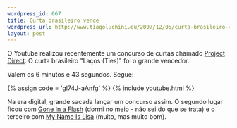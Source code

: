 ```yaml
--- 
wordpress_id: 667
title: Curta brasileiro vence
wordpress_url: http://www.tiagoluchini.eu/2007/12/05/curta-brasileiro-vence/
layout: post
---
```

O Youtube realizou recentemente um concurso de curtas chamado <a href="http://www.youtube.com/projectdirect" target="_blank">Project Direct</a>. O curta brasileiro "Laços (Ties)" foi o grande vencedor.

Valem os 6 minutos e 43 segundos. Segue:

{% assign code = 'gl74J-aAnfg' %}
{% include youtube.html %}

Na era digital, grande sacada lançar um concurso assim. O segundo lugar ficou com <a href="http://www.youtube.com/watch?v=iDMnP8uyM9c" target="_blank">Gone In a Flash</a> (dormi no meio - não sei do que se trata) e o terceiro com <a href="http://www.youtube.com/watch?v=ZiRHyzjb5SI" target="_blank">My Name Is Lisa</a> (muito, mas muito bom).
